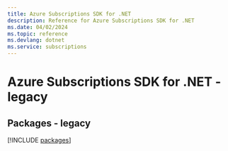 ```yaml
---
title: Azure Subscriptions SDK for .NET
description: Reference for Azure Subscriptions SDK for .NET
ms.date: 04/02/2024
ms.topic: reference
ms.devlang: dotnet
ms.service: subscriptions
---
```

# Azure Subscriptions SDK for .NET - legacy
## Packages - legacy
[!INCLUDE [packages](subscriptions-index.md)]